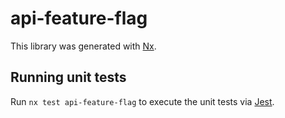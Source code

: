 # api-feature-flag

This library was generated with [Nx](https://nx.dev).

## Running unit tests

Run `nx test api-feature-flag` to execute the unit tests via [Jest](https://jestjs.io).
